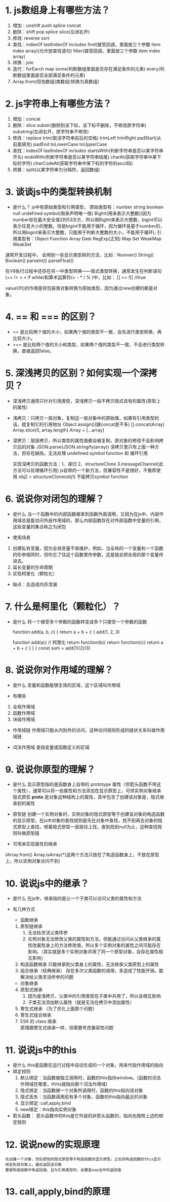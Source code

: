 # 1. js数组身上有哪些方法？
1. 增加：unshift push splice concat
2. 删除：shift pop splice slice(左闭右开)
3. 修改: reverse sort 
4. 查找：indexOf lastIndexOf includes find(接受回调，里面放三个参数 item index array)(允许放查找语句) filter(接受回调，里面放三个参数 item index array)
5. 转换：join
6. 迭代：forEarch map some(判断数组里面是否存在满足条件的元素) every(判断数组里面是否全部满足条件的元素)
7. Array.from(将伪数组(类数组)转换为真数组)


# 2. js字符串上有哪些方法？
1. 增加：concat
2. 删除：slice substr(删除到该下标，该下标不删除，不修改原字符串) substring(左闭右开，原字符串不修改)
3. 修改：replace trim(取消字符串前后的空格) trimLeft trimRight padStart(从前面填充) padEnd toLowerCase toUpperCase
4. 查找：indexOf lastIndexOf includes startsWith(判断字符串是否以某字符串开头) endsWith(判断字符串是否以某字符串结尾) charAt(获取字符串中某下标的字符) charCodeAt(获取字符串中某下标的字符的ascii码)
5. 转换：split(以某字符串为分隔符，返回数组) 


# 3. 谈谈js中的类型转换机制
- 是什么？
js中有原始类型和引用类型，
原始类型有：number string boolean null undefined symbol(用来声明唯一值) BigInt(用来表示大整数)(因为number存在最大安全值2的53次方，所以用BigInt来表示大整数，bigint可以表示任意大小的整数，但是bigint不能用于循环，因为循环是基于number的，所以用bigint来表示大整数，只能用于判断大整数的大小，不能用于循环);
引用类型有：Object Function Array Date RegExp(正则) Map Set WeakMap WeakSet 

通常开发过程中，
会用到一些显示类型转的方法，比如：Numver() String() Boolean() parseInt() parseFloat()

在V8执行过程中还存在另一中类型转换——隐式类型转换，通常发生在判断语句(== != > < if while)和算术运算符(+ - *  / % )中，比如：
[] == ![] //true

valueOf()的作用是将包装类对象转换为原始类型，因为通过new创建的都是对象。


# 4. == 和 === 的区别？
- == 是比较两个值的大小，如果两个值的类型不一致，会先进行类型转换，再比较大小。
- === 是比较两个值的大小和类型，如果两个值的类型不一致，不会进行类型转换，直接返回false。


# 5. 深浅拷贝的区别？如何实现一个深拷贝？
- 深浅拷贝通常只针对引用类型，深浅拷贝一般不拷贝隐式具有的属性(原型上的属性)

- 浅拷贝：只拷贝一层对象，复制这一层对象中的原始值，如果有引用类型的话，就复制它的引用地址
    Object.assign()(跟concat差不多)
    [].concat(Array)
    Array.slice(0, array.length)
    Array = [...array]

- 深拷贝：层层拷贝，所以类型的属性值都会被复制，原对象的修改不会影响拷贝后的对象
    JSON.parse(JSON.stringify(array))
    深拷贝里只有上面一种方法，但存在缺陷，无法处理 undefined symbol function 和 循环引用

    实现深拷贝的函数方法：1、递归 2、structureClone 3.messageChannel(此方法可以处理循环引用) 
    js自带的一个新方法，但兼容性不是很好，不推荐使用
    obj2 = structureClone(obj1) 不能拷贝symbol function


# 6. 说说你对闭包的理解？
- 是什么
    当一个函数中的内部函数被拿到函数外面调用，又因为在js中，内层作用域总是能访问外层作用域的，那么内部函数存在对外部函数中变量的引用，这些变量的集合称之为闭包

- 使用场景
1. 创建私有变量。因为全局变量不易维护，例如，当全局的一个变量和一个函数的形参相同时，但你忘了往这个函数里传参数，这是就会把全局的那个变量传进去。
2. 延长变量的生命周期
3. 实现柯里化（颗粒化）

- 缺点：会造成内存泄漏


# 7. 什么是柯里化（颗粒化）？
- 是什么
    将一个接受多个参数的函数转变成多个只接受一个参数的函数

    function add(a, b, c) {
        return a + b + c
    }
    add(1, 2, 3)

    function add(a){    // 柯里化
        return function(b){
            return function(c){
                return a + b + c
            }
        }
    }
    const sum = add(1)(2)(3)


# 8. 说说你对作用域的理解？
- 是什么
    变量和函数能够生效的区域，这个区域叫作用域

- 有哪些
1. 全局作用域
2. 函数作用域
3. 块级作用域

- 作用域链
    作用域只能从内到外的访问，这种访问规则形成的链状关系叫做作用域链

- 词法作用域
    是指变量或函数定义的区域


# 9. 说说你原型的理解？
- 是什么
    显示原型指的是函数身上自带的 prototype 属性（但箭头函数不带这个属性），通常可以将一些属性和方法添加在显示原型上，可供实例对象继承
    隐式原型 __proto__ 是对象这种结构上的属性，其中包含了创建该对象是，隐式继承到的属性

- 原型链
    创建一个实例对象时，实例对象的隐式原型等于创建该对象的构造函数的显示原型，在js中对象的查找规则是先在对象中查找，找不到再去对象的隐式原型上查找，顺着隐式原型一层层往上找，直到找到null为止，这种查找规则叫做原型链

- 可用来实现属性的继承


(Array.from() Array.isArray(*)这两个方法只放在了构造函数身上，不放在原型上，所以实例对象访问不到)


# 10. 说说js中的继承？
- 是什么
    在js中，继承指的是让一个子类可以访问父类的属性和方法

- 有几种方式
    - 函数继承
    1. 原型链继承
        1. 无法给灵活父类传参
        2. 实例对象无法修改父类的属性和方法，但能通过访问从父类继承的属性改属性身上的方法修改值，所以多个实例对象的属性之间可能存在影响。（其实就是多个实例对象共用了同一个原型对象，会存在属性相互影响）
    2. 构造函数继承
        只能继承到父类身上的属性，无法继承父类原型上的属性
    3. 组合继承（经典继承）
        存在多次父类函数的调用，多造成了性能开销。能解决给父类灵活传参的问题
    - 对象继承
    4. 原型式继承
        1. 因为是浅拷贝，父类中的引用类型在子类中共用了，所以会相互影响
        2. 子类无法添加默认属性（就是无法在拷贝中添加属性）
    5. 寄生式继承
        （为了优化上面那个问题）
    6. 寄生式组合继承
    7. ES6 的 class 继承    
        原理跟寄生式继承一样，但需要考虑兼容性问题


# 11. 说说js中的this
- 是什么
    this是函数在运行过程中自动生成的一个对象，用来代指作用域的指向
- 绑定规则
    1. 默认绑定：当函数被独立调用时，函数的this指向window。(函数的词法作用域在哪里，thhis就指向那个词法作用域)
    2. 隐式绑定：当函数被一个对象所调用时，函数的this指向该对象
    3. 隐式丢失：当函数调用前有多个对象，函数的this指向最近的对象
    4. 显示绑定: call,apply,bind
    5. new绑定：this指向实例对象
- 箭头函数：
    箭头函数中的this是它外层的非箭头函数的，指向也按照上述的绑定规则


# 12. 说说new的实现原理
    先创建一个对象，然后把他的隐式原型等于构造函数的显示原型，之后将构造函数的this显示绑定到该对象上，最后返回该对象
    要是构造函数中有返回值，且为引用类型时，会覆盖new当中的返回值


# 13. call,apply,bind的原理